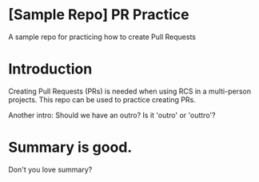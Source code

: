 # [Sample Repo] PR Practice
A sample repo for practicing how to create Pull Requests

# Introduction
Creating Pull Requests (PRs) is needed when using RCS in a multi-person projects.
This repo can be used to practice creating PRs.

Another intro: Should we have an outro? Is it 'outro' or 'outtro'?


# Summary is good.
Don't you love summary? 

